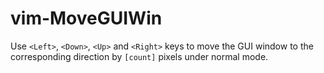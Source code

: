 # vim-MoveGUIWin

Use `<Left>`, `<Down>`, `<Up>` and `<Right>` keys to move the GUI window to the corresponding direction by `[count]` pixels under normal mode.
